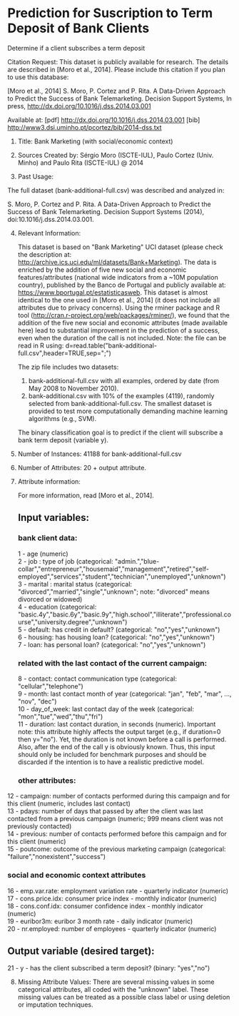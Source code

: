 # Prediction for Suscription to Term Deposit of Bank Clients
Determine if a client subscribes a term deposit

Citation Request:
  This dataset is publicly available for research. The details are described in [Moro et al., 2014]. 
  Please include this citation if you plan to use this database:

  [Moro et al., 2014] S. Moro, P. Cortez and P. Rita. A Data-Driven Approach to Predict the Success of Bank Telemarketing. Decision Support Systems, In press, http://dx.doi.org/10.1016/j.dss.2014.03.001

  Available at: [pdf] http://dx.doi.org/10.1016/j.dss.2014.03.001
                [bib] http://www3.dsi.uminho.pt/pcortez/bib/2014-dss.txt
1. Title: Bank Marketing (with social/economic context)

2. Sources
   Created by: Sérgio Moro (ISCTE-IUL), Paulo Cortez (Univ. Minho) and Paulo Rita (ISCTE-IUL) @ 2014
   
3. Past Usage:

  The full dataset (bank-additional-full.csv) was described and analyzed in:

  S. Moro, P. Cortez and P. Rita. A Data-Driven Approach to Predict the Success of Bank Telemarketing. Decision Support Systems (2014), doi:10.1016/j.dss.2014.03.001.
 
4. Relevant Information:

   This dataset is based on "Bank Marketing" UCI dataset (please check the description at: http://archive.ics.uci.edu/ml/datasets/Bank+Marketing).
   The data is enriched by the addition of five new social and economic features/attributes (national wide indicators from a ~10M population country), published by the Banco de Portugal and publicly available at: https://www.bportugal.pt/estatisticasweb.
   This dataset is almost identical to the one used in [Moro et al., 2014] (it does not include all attributes due to privacy concerns). 
   Using the rminer package and R tool (http://cran.r-project.org/web/packages/rminer/), we found that the addition of the five new social and economic attributes (made available here) lead to substantial improvement in the prediction of a success, even when the duration of the call is not included. Note: the file can be read in R using: d=read.table("bank-additional-full.csv",header=TRUE,sep=";")
   
   The zip file includes two datasets: 
      1) bank-additional-full.csv with all examples, ordered by date (from May 2008 to November 2010).
      2) bank-additional.csv with 10% of the examples (4119), randomly selected from bank-additional-full.csv.
   The smallest dataset is provided to test more computationally demanding machine learning algorithms (e.g., SVM).

   The binary classification goal is to predict if the client will subscribe a bank term deposit (variable y).

5. Number of Instances: 41188 for bank-additional-full.csv

6. Number of Attributes: 20 + output attribute.

7. Attribute information:

   For more information, read [Moro et al., 2014].

   ## Input variables:
   ### bank client data:
   1 - age (numeric) <br>
   2 - job : type of job (categorical: "admin.","blue-collar","entrepreneur","housemaid","management","retired","self-employed","services","student","technician","unemployed","unknown")<br>
   3 - marital : marital status (categorical: "divorced","married","single","unknown"; note: "divorced" means divorced or widowed)<br>
   4 - education (categorical: "basic.4y","basic.6y","basic.9y","high.school","illiterate","professional.course","university.degree","unknown")<br>
   5 - default: has credit in default? (categorical: "no","yes","unknown")<br>
   6 - housing: has housing loan? (categorical: "no","yes","unknown")<br>
   7 - loan: has personal loan? (categorical: "no","yes","unknown")<br>
   ### related with the last contact of the current campaign:
   8 - contact: contact communication type (categorical: "cellular","telephone")<br>
   9 - month: last contact month of year (categorical: "jan", "feb", "mar", ..., "nov", "dec")<br>
  10 - day_of_week: last contact day of the week (categorical: "mon","tue","wed","thu","fri")<br>
  11 - duration: last contact duration, in seconds (numeric). Important note:  this attribute highly affects the output target (e.g., if duration=0 then y="no"). Yet, the duration is not known before a call is performed. Also, after the end of the call y is obviously known. Thus, this input should only be included for benchmark purposes and should be discarded if the intention is to have a realistic predictive model.<br>
   ### other attributes:
  12 - campaign: number of contacts performed during this campaign and for this client (numeric, includes last contact)<br>
  13 - pdays: number of days that passed by after the client was last contacted from a previous campaign (numeric; 999 means client was not previously contacted)<br>
  14 - previous: number of contacts performed before this campaign and for this client (numeric)<br>
  15 - poutcome: outcome of the previous marketing campaign (categorical: "failure","nonexistent","success")<br>
   ### social and economic context attributes
  16 - emp.var.rate: employment variation rate - quarterly indicator (numeric)<br>
  17 - cons.price.idx: consumer price index - monthly indicator (numeric)<br>
  18 - cons.conf.idx: consumer confidence index - monthly indicator (numeric)<br>
  19 - euribor3m: euribor 3 month rate - daily indicator (numeric)<br>
  20 - nr.employed: number of employees - quarterly indicator (numeric)<br>

  ## Output variable (desired target):<br>
  21 - y - has the client subscribed a term deposit? (binary: "yes","no")<br>

8. Missing Attribute Values: There are several missing values in some categorical attributes, all coded with the "unknown" label. These missing values can be treated as a possible class label or using deletion or imputation techniques. 
